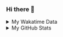 ### Hi there 👋

<!--
**cdfmlr/cdfmlr** is a ✨ _special_ ✨ repository because its `README.md` (this file) appears on your GitHub profile.

Here are some ideas to get you started:

- 🔭 I’m currently working on ...
- 🌱 I’m currently learning ...
- 👯 I’m looking to collaborate on ...
- 🤔 I’m looking for help with ...
- 💬 Ask me about ...
- 📫 How to reach me: ...
- 😄 Pronouns: ...
- ⚡ Fun fact: ...
-->

<details>

<summary>My Wakatime Data</summary>

<!--START_SECTION:waka-->
![Lines of code](https://img.shields.io/badge/From%20Hello%20World%20I%27ve%20Written-7.0%20million%20lines%20of%20code-blue)

**🐱 My GitHub Data** 

> 📦 628.7 kB Used in GitHub's Storage 
 > 
> 🏆 533 Contributions in the Year 2023
 > 
> 🚫 Not Opted to Hire
 > 
> 📜 75 Public Repositories 
 > 
> 🔑 17 Private Repositories 
 > 
**I'm an Early 🐤** 

```text
🌞 Morning                1188 commits        ██████░░░░░░░░░░░░░░░░░░░   24.48 % 
🌆 Daytime                2008 commits        ██████████░░░░░░░░░░░░░░░   41.38 % 
🌃 Evening                1594 commits        ████████░░░░░░░░░░░░░░░░░   32.85 % 
🌙 Night                  62 commits          ░░░░░░░░░░░░░░░░░░░░░░░░░   01.28 % 
```
📅 **I'm Most Productive on Wednesday** 

```text
Monday                   577 commits         ███░░░░░░░░░░░░░░░░░░░░░░   11.89 % 
Tuesday                  788 commits         ████░░░░░░░░░░░░░░░░░░░░░   16.24 % 
Wednesday                837 commits         ████░░░░░░░░░░░░░░░░░░░░░   17.25 % 
Thursday                 655 commits         ███░░░░░░░░░░░░░░░░░░░░░░   13.50 % 
Friday                   724 commits         ████░░░░░░░░░░░░░░░░░░░░░   14.92 % 
Saturday                 674 commits         ███░░░░░░░░░░░░░░░░░░░░░░   13.89 % 
Sunday                   597 commits         ███░░░░░░░░░░░░░░░░░░░░░░   12.30 % 
```


**I Mostly Code in Go** 

```text
Go                       25 repos            ████████░░░░░░░░░░░░░░░░░   31.25 % 
Python                   17 repos            █████░░░░░░░░░░░░░░░░░░░░   21.25 % 
HTML                     5 repos             ██░░░░░░░░░░░░░░░░░░░░░░░   06.25 % 
TypeScript               1 repo              ░░░░░░░░░░░░░░░░░░░░░░░░░   01.25 % 
Lua                      1 repo              ░░░░░░░░░░░░░░░░░░░░░░░░░   01.25 % 
```




 Last Updated on 10/04/2023 01:20:58 UTC
<!--END_SECTION:waka-->

</details>

<details>
 
 <summary>My GitHub Stats</summary>

[![CDFMLR's github stats](https://github-readme-stats.vercel.app/api?username=cdfmlr&count_private=true&show_icons=true)](https://github.com/anuraghazra/github-readme-stats)

</details>

